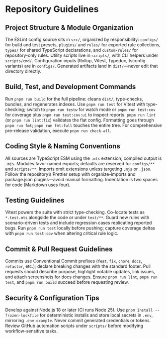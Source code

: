 # Repository Guidelines

## Project Structure & Module Organization

The ESLint config source sits in `src/`, organized by responsibility: `configs/` for build and test presets, `plugins/` and `rules/` for exported rule collections, `types/` for shared TypeScript declarations, and `custom-rules/` for repository-only rules. Utility scripts live in `scripts/`, with CLI helpers under `scripts/cmd/`. Configuration inputs (Rollup, Vitest, Typedoc, tsconfig variants) are in `configs/`. Generated artifacts land in `dist/`—never edit that directory directly.

## Build, Test, and Development Commands

Run `pnpm run build` for the full pipeline: cleans `dist/`, type-checks, bundles, and regenerates indexes. Use `pnpm run test` for Vitest with type-checking; switch to `pnpm run testw` for watch mode or `pnpm run test:cov` for coverage plus `pnpm run test:cov:ui` to inspect reports. `pnpm run lint` (or `pnpm run lint:fix`) validates the flat config. Formatting goes through `pnpm run fmt`; `pnpm run fmt:full` touches the entire tree. For comprehensive pre-release validation, execute `pnpm run check-all`.

## Coding Style & Naming Conventions

All sources are TypeScript ESM using the `.mts` extension; compiled output is `.mjs`. Modules favor named exports; defaults are reserved for `configs/**` and `scripts/**`. Imports omit extensions unless targeting `.mjs` or `.json`. Follow the repository’s Prettier setup with organize-imports and package.json plugins—avoid manual formatting. Indentation is two spaces for code (Markdown uses four).

## Testing Guidelines

Vitest powers the suite with strict type-checking. Co-locate tests as `*.test.mts` alongside the code or under `test/**`. Guard new rules with scenario-driven tests and include regression cases replicating reported bugs. Run `pnpm run test` locally before pushing; capture coverage deltas with `pnpm run test:cov` when altering critical rule logic.

## Commit & Pull Request Guidelines

Commits use Conventional Commit prefixes (`feat`, `fix`, `chore`, `docs`, `refactor`, etc.); declare breaking changes with the standard footer. Pull requests should describe purpose, highlight notable updates, link issues, and attach screenshots for docs changes. Ensure `pnpm run lint`, `pnpm run test`, and `pnpm run build` succeed before requesting review.

## Security & Configuration Tips

Develop against Node.js 18 or later (CI runs Node 25). Use `pnpm install --frozen-lockfile` for deterministic installs and store local secrets in `.env`, mirroring `.env.example`. Never commit generated credentials or tokens. Review GitHub automation scripts under `scripts/` before modifying workflow-sensitive tasks.
